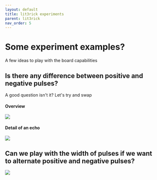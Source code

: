 ```yaml
---
layout: default
title: lit3rick experiments
parent: lit3rick
nav_order: 5
---
```


# Some experiment examples?

A few ideas to play with the board capabilities

## Is there any difference between positive and negative pulses?

A good question isn't it? Let's try and swap
 
#### Overview

![](https://raw.githubusercontent.com/kelu124/lit3rick/master/sample_acqs/lit3rick_pos_neg.jpg)

#### Detail of an echo

![](https://raw.githubusercontent.com/kelu124/lit3rick/master/sample_acqs/lit3rick_pos_neg_detail.jpg)

## Can we play with the width of pulses if we want to alternate positive and negative pulses?

![](https://raw.githubusercontent.com/kelu124/lit3rick/master/sample_acqs/pulse_width.gif)
